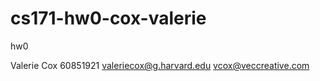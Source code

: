 cs171-hw0-cox-valerie
=====================

hw0

Valerie Cox
60851921
valeriecox@g.harvard.edu
vcox@veccreative.com
